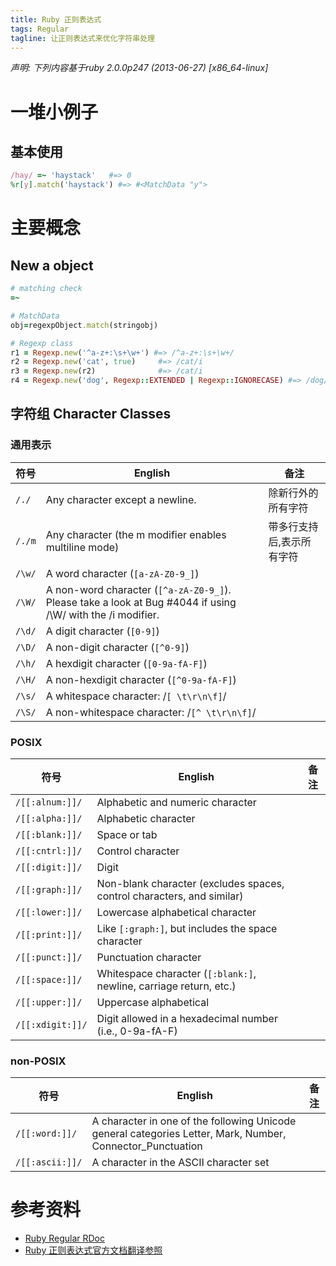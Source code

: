 ```yaml
---
title: Ruby 正则表达式
tags: Regular
tagline: 让正则表达式来优化字符串处理
---
```


*声明: 下列内容基于ruby 2.0.0p247 (2013-06-27) [x86_64-linux]*

# 一堆小例子

## 基本使用

```ruby
/hay/ =~ 'haystack'   #=> 0
%r[y].match('haystack') #=> #<MatchData "y">
```

# 主要概念
## New a object
```ruby
# matching check
=~

# MatchData
obj=regexpObject.match(stringobj)

# Regexp class
r1 = Regexp.new('^a-z+:\s+\w+') #=> /^a-z+:\s+\w+/
r2 = Regexp.new('cat', true)     #=> /cat/i
r3 = Regexp.new(r2)              #=> /cat/i
r4 = Regexp.new('dog', Regexp::EXTENDED | Regexp::IGNORECASE) #=> /dog/ix
```

## 字符组 Character Classes
### 通用表示
| 符号 | English | 备注 |
|------|---------|------|
| `/./`|  Any character except a newline. | 除新行外的所有字符             |
| `/./m` | Any character (the m modifier enables multiline mode) | 带多行支持后,表示所有字符  |
| `/\w/` | A word character (`[a-zA-Z0-9_]`) |    |
| `/\W/` | A non-word character (`[^a-zA-Z0-9_]`). Please take a look at Bug #4044 if using /\W/ with the /i modifier. |              |
| `/\d/` | A digit character (`[0-9]`) |              |
| `/\D/` | A non-digit character (`[^0-9]`) |              |
| `/\h/` | A hexdigit character (`[0-9a-fA-F]`) |              |
| `/\H/` | A non-hexdigit character (`[^0-9a-fA-F]`) |              |
| `/\s/` | A whitespace character: /`[ \t\r\n\f]`/ |              |
| `/\S/` | A non-whitespace character: /`[^ \t\r\n\f]`/ |              |

### POSIX
| 符号 | English | 备注 |
|------|---------|------|
| `/[[:alnum:]]/`|  Alphabetic and numeric character | |
| `/[[:alpha:]]/`|  Alphabetic character | |
| `/[[:blank:]]/`|  Space or tab | |
| `/[[:cntrl:]]/`|  Control character | |
| `/[[:digit:]]/`|  Digit | |
| `/[[:graph:]]/`|  Non-blank character (excludes spaces, control characters, and similar) | |
| `/[[:lower:]]/`|  Lowercase alphabetical character | |
| `/[[:print:]]/`|  Like `[:graph:]`, but includes the space character | |
| `/[[:punct:]]/`|  Punctuation character | |
| `/[[:space:]]/`|  Whitespace character (`[:blank:]`, newline, carriage return, etc.) | |
| `/[[:upper:]]/`|  Uppercase alphabetical | |
| `/[[:xdigit:]]/`|  Digit allowed in a hexadecimal number (i.e., 0-9a-fA-F) | |

### non-POSIX
| 符号 | English | 备注 |
|------|---------|------|
| `/[[:word:]]/`|  A character in one of the following Unicode general categories Letter, Mark, Number, Connector_Punctuation | |
| `/[[:ascii:]]/`|  A character in the ASCII character set | |

# 参考资料
- [Ruby Regular RDoc](http://www.ruby-doc.org/core-2.1.0/Regexp.html)
- [Ruby 正则表达式官方文档翻译参照](http://blog.chinaunix.net/uid-298861-id-3144205.html)
